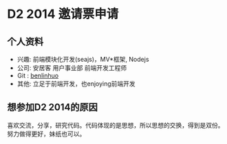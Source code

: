 # D2 2014 邀请票申请

## 个人资料

- 兴趣: 前端模块化开发(seajs)，MV*框架, Nodejs
- 公司: 安居客 用户事业部 前端开发工程师
- Git : [benlinhuo](https://github.com/benlinhuo)
- 其他: 立足于前端开发，也enjoying前端开发

## 想参加D2 2014的原因
喜欢交流，分享，研究代码。代码体现的是思想，所以思想的交换，得到是双份。努力做得更好，妹纸也可以。
